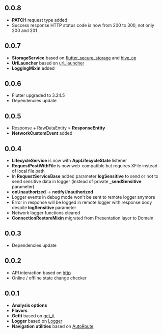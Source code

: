 ## 0.0.8

* **PATCH** request type added
* Success response HTTP status code is now from 200 to 300, not only 200 and 201

## 0.0.7

* **StorageService** based on 
[flutter_secure_storage](https://pub.dev/packages/flutter_secure_storage) 
and [hive_ce](https://pub.dev/packages/hive_ce)
* **UrlLauncher** based on [url_launcher](https://pub.dev/packages/url_launcher)
* **LoggingMixin** added

## 0.0.6

* Flutter upgraded to 3.24.5
* Dependencies update

## 0.0.5

* Response + RawDataEntity = **ResponseEntity**
* **NetworkCustomEvent** added

## 0.0.4

* **LifecycleService** is now with **AppLifecycleState** listener
* **RequestPostWithFile** is now web-compatible but requires XFile instead of 
local file path
* In **RequestServiceBase** added parameter **logSensitive** to send or not to
send sensitive data in logger (instead of private **_sendSensitive** parameter)
* **onUnauthorized** -> **notifyUnauthorized**
* Logger events in debug mode won't be sent to remote logger anymore
* Error in response will be logged in remote logger with response body despite
**logSensitive** parameter
* Network logger functions cleared
* **ConnectionRestoreMixin** migrated from Presentation layer to Domain

## 0.0.3

* Dependencies update

## 0.0.2

* API interaction based on [http](https://pub.dev/packages/http)
* Online / offline state change checker

## 0.0.1

* **Analysis options**
* **Flavors**
* **GetIt** based on [get_it](https://pub.dev/packages/get_it)
* **Logger** based on [Logger](https://pub.dev/packages/logger)
* **Navigation utilities** based on [AutoRoute](https://pub.dev/packages/auto_route)